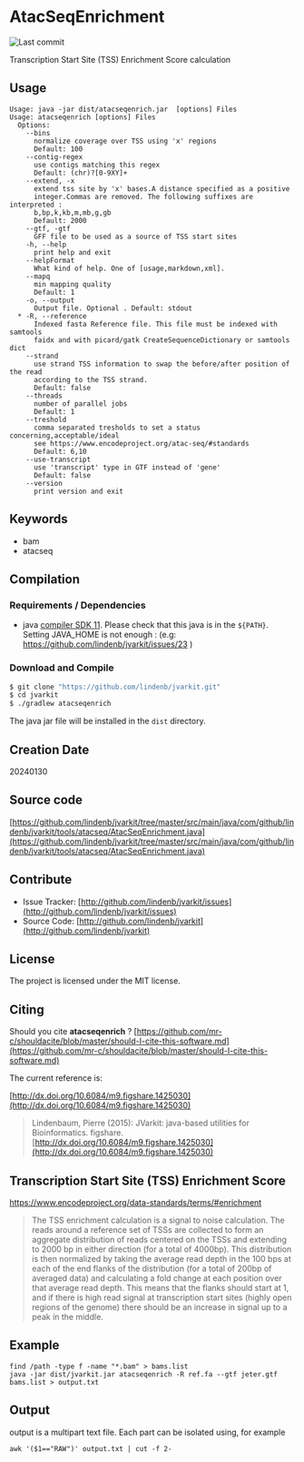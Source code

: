 # AtacSeqEnrichment

![Last commit](https://img.shields.io/github/last-commit/lindenb/jvarkit.png)

Transcription Start Site (TSS) Enrichment Score calculation


## Usage

```
Usage: java -jar dist/atacseqenrich.jar  [options] Files
Usage: atacseqenrich [options] Files
  Options:
    --bins
      normalize coverage over TSS using 'x' regions
      Default: 100
    --contig-regex
      use contigs matching this regex
      Default: (chr)?[0-9XY]+
    --extend, -x
      extend tss site by 'x' bases.A distance specified as a positive 
      integer.Commas are removed. The following suffixes are interpreted : 
      b,bp,k,kb,m,mb,g,gb 
      Default: 2000
    --gtf, -gtf
      GFF file to be used as a source of TSS start sites
    -h, --help
      print help and exit
    --helpFormat
      What kind of help. One of [usage,markdown,xml].
    --mapq
      min mapping quality
      Default: 1
    -o, --output
      Output file. Optional . Default: stdout
  * -R, --reference
      Indexed fasta Reference file. This file must be indexed with samtools 
      faidx and with picard/gatk CreateSequenceDictionary or samtools dict
    --strand
      use strand TSS information to swap the before/after position of the read 
      according to the TSS strand.
      Default: false
    --threads
      number of parallel jobs
      Default: 1
    --treshold
      comma separated tresholds to set a status concerning,acceptable/ideal 
      see https://www.encodeproject.org/atac-seq/#standards
      Default: 6,10
    --use-transcript
      use 'transcript' type in GTF instead of 'gene'
      Default: false
    --version
      print version and exit

```


## Keywords

 * bam
 * atacseq


## Compilation

### Requirements / Dependencies

* java [compiler SDK 11](https://jdk.java.net/11/). Please check that this java is in the `${PATH}`. Setting JAVA_HOME is not enough : (e.g: https://github.com/lindenb/jvarkit/issues/23 )


### Download and Compile

```bash
$ git clone "https://github.com/lindenb/jvarkit.git"
$ cd jvarkit
$ ./gradlew atacseqenrich
```

The java jar file will be installed in the `dist` directory.


## Creation Date

20240130

## Source code 

[https://github.com/lindenb/jvarkit/tree/master/src/main/java/com/github/lindenb/jvarkit/tools/atacseq/AtacSeqEnrichment.java](https://github.com/lindenb/jvarkit/tree/master/src/main/java/com/github/lindenb/jvarkit/tools/atacseq/AtacSeqEnrichment.java)


## Contribute

- Issue Tracker: [http://github.com/lindenb/jvarkit/issues](http://github.com/lindenb/jvarkit/issues)
- Source Code: [http://github.com/lindenb/jvarkit](http://github.com/lindenb/jvarkit)

## License

The project is licensed under the MIT license.

## Citing

Should you cite **atacseqenrich** ? [https://github.com/mr-c/shouldacite/blob/master/should-I-cite-this-software.md](https://github.com/mr-c/shouldacite/blob/master/should-I-cite-this-software.md)

The current reference is:

[http://dx.doi.org/10.6084/m9.figshare.1425030](http://dx.doi.org/10.6084/m9.figshare.1425030)

> Lindenbaum, Pierre (2015): JVarkit: java-based utilities for Bioinformatics. figshare.
> [http://dx.doi.org/10.6084/m9.figshare.1425030](http://dx.doi.org/10.6084/m9.figshare.1425030)


## Transcription Start Site (TSS) Enrichment Score

https://www.encodeproject.org/data-standards/terms/#enrichment

> The TSS enrichment calculation is a signal to noise calculation.
> The reads around a reference set of TSSs are collected to form an aggregate distribution of reads centered on the TSSs and extending to 2000 bp in either direction (for a total of 4000bp).
> This distribution is then normalized by taking the average read depth in the 100 bps at each of the end flanks of the distribution (for a total of 200bp of averaged data) and calculating a fold change at each position over that average read depth. This means that the flanks should start at 1, and if there is high read signal at transcription start sites (highly open regions of the genome) there should be an increase in signal up to a peak in the middle. 


## Example

```
find /path -type f -name "*.bam" > bams.list
java -jar dist/jvarkit.jar atacseqenrich -R ref.fa --gtf jeter.gtf bams.list > output.txt
```

## Output

output is a multipart text file. Each part can be isolated using, for example

```
awk '($1=="RAW")' output.txt | cut -f 2-
```


